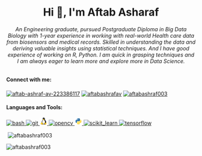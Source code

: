 <h1 align="center">Hi 👋, I'm Aftab Asharaf </h1>
<h6 align="center">An Engineering graduate, pursued Postgraduate Diploma in Big Data Biology with 1-year experience in working with real-world Health care data from biosensors and medical records. Skilled in understanding the data and deriving valuable insights using statistical techniques. And I have good experience of working on R, Python. I am quick in grasping techniques and I am always eager to learn more and explore more in Data Science.</h6>


<!-- <p align="left"> <a href="https://github.com/ryo-ma/github-profile-trophy"><img src="https://github-profile-trophy.vercel.app/?username=aftabashraf003" alt="aftabashraf003" /></a> </p> -->

<h4 align="left">Connect with me:</h4>
<p align="left">
<a href="https://linkedin.com/in/aftab-ashraf-av-223386117" target="blank"><img align="center" src="https://raw.githubusercontent.com/rahuldkjain/github-profile-readme-generator/master/src/images/icons/Social/linked-in-alt.svg" alt="aftab-ashraf-av-223386117" height="15" width="20" /></a>
<a href="https://kaggle.com/aftabashrafav" target="blank"><img align="center" src="https://raw.githubusercontent.com/rahuldkjain/github-profile-readme-generator/master/src/images/icons/Social/kaggle.svg" alt="aftabashrafav" height="15" width="20" /></a>
<a href="https://www.hackerrank.com/aftabashraf003" target="blank"><img align="center" src="https://raw.githubusercontent.com/rahuldkjain/github-profile-readme-generator/master/src/images/icons/Social/hackerrank.svg" alt="aftabashraf003" height="15" width="20" /></a>
</p>

<h4 align="left">Languages and Tools:</h4>
<p align="left"> <a href="https://www.gnu.org/software/bash/" target="_blank"> <img src="https://www.vectorlogo.zone/logos/gnu_bash/gnu_bash-icon.svg" alt="bash" width="20" height="20"/> </a> <a href="https://git-scm.com/" target="_blank"> <img src="https://www.vectorlogo.zone/logos/git-scm/git-scm-icon.svg" alt="git" width="20" height="20"/> </a> <a href="https://www.linux.org/" target="_blank"> <img src="https://raw.githubusercontent.com/devicons/devicon/master/icons/linux/linux-original.svg" alt="linux" width="20" height="20"/> </a> <a href="https://opencv.org/" target="_blank"> <img src="https://www.vectorlogo.zone/logos/opencv/opencv-icon.svg" alt="opencv" width="20" height="20"/> </a> <a href="https://www.python.org" target="_blank"> <img src="https://raw.githubusercontent.com/devicons/devicon/master/icons/python/python-original.svg" alt="python" width="20" height="20"/> </a> <a href="https://scikit-learn.org/" target="_blank"> <img src="https://upload.wikimedia.org/wikipedia/commons/0/05/Scikit_learn_logo_small.svg" alt="scikit_learn" width="20" height="20"/> </a> <a href="https://www.tensorflow.org" target="_blank"> <img src="https://www.vectorlogo.zone/logos/tensorflow/tensorflow-icon.svg" alt="tensorflow" width="20" height="20"/> </a> </p>

<p>&nbsp;<img align="center" src="https://github-readme-stats.vercel.app/api?username=aftabashraf003&show_icons=true&locale=en" alt="aftabashraf003" /></p>

<p align="left"> <img src="https://komarev.com/ghpvc/?username=aftabashraf003&label=Profile%20views&color=0e75b6&style=flat" alt="aftabashraf003" /> </p>
